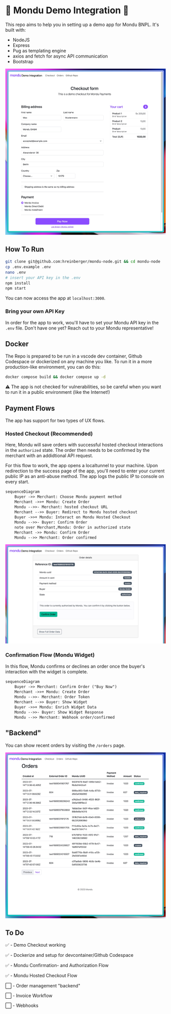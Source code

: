# 🚧 Mondu Demo Integration 🚧

This repo aims to help you in setting up a demo app for Mondu BNPL. It's built with:

- NodeJS
- Express
- Pug as templating engine
- axios and fetch for async API communication
- Bootstrap

![Mondu Demo App](/.github/assets/mondu-node-1.jpeg "Mondu Demo App")

## How To Run

```bash
git clone git@github.com:hreinberger/mondu-node.git && cd mondu-node
cp .env.example .env
nano .env
# insert your API key in the .env
npm install
npm start
```

You can now access the app at `localhost:3000`.

### Bring your own API Key

In order for the app to work, wou'll have to set your Mondu API key in the `.env` file. Don't have one yet? Reach out to your Mondu representative!

## Docker

The Repo is prepared to be run in a vscode dev container, Github Codespace or dockerized on any machine you like.
To run it in a more production-like environment, you can do this:

```bash
docker compose build && docker compose up -d
```

⚠️ The app is not checked for vulnerabilities, so be careful when you want to run it in a public environment (like the Internet!)

## Payment Flows

The app has support for two types of UX flows.

### Hosted Checkout (Recommended)

Here, Mondu will save orders with successful hosted checkout interactions in the `authorized` state.
The order then needs to be confirmed by the merchant with an addidtional API request.

For this flow to work, the app opens a localtunnel to your machine. Upon redirection to the success page of the app, you'll need to enter your current public IP as an anti-abuse method. The app logs the public IP to console on every start.

```mermaid
sequenceDiagram
    Buyer ->> Merchant: Choose Mondu payment method
    Merchant ->>+ Mondu: Create Order
    Mondu -->>- Merchant: hosted checkout URL
    Merchant -->> Buyer: Redirect to Mondu hosted checkout
    Buyer ->>+ Mondu: Interact on Mondu Hosted Checkout
    Mondu -->>- Buyer: Confirm Order
    note over Merchant,Mondu: Order in authorized state
    Merchant ->> Mondu: Confirm Order
    Mondu -->> Merchant: Order confirmed

```

![Mondu Demo App](/.github/assets/mondu-node-3.jpeg "Mondu Demo App")

### Confirmation Flow (Mondu Widget)

In this flow, Mondu confirms or declines an order once the buyer's interaction with the widget is complete.

```mermaid
sequenceDiagram
    Buyer ->> Merchant: Confirm Order ("Buy Now")
    Merchant ->>+ Mondu: Create Order
    Mondu -->>- Merchant: Order Token
    Merchant -->> Buyer: Show Widget
    Buyer ->>+ Mondu: Enrich Widget Data
    Mondu -->>- Buyer: Show Widget Response
    Mondu -->> Merchant: Webhook order/confirmed
```

## "Backend"

You can show recent orders by visiting the `/orders` page.

![Mondu Demo App](/.github/assets/mondu-node-2.jpeg "Mondu Demo App")

## To Do

✅ - Demo Checkout working

✅ - Dockerize and setup for devcontainer/Github Codespace

✅ - Mondu Confirmation- and Authorization Flow

✅ - Mondu Hosted Checkout Flow

⬜ - Order management "backend"

⬜ - Invoice Workflow

⬜ - Webhooks

